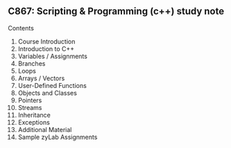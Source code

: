 ## C867: Scripting & Programming (c++) study note

Contents
1. Course Introduction
2. Introduction to C++
3. Variables / Assignments
4. Branches
5. Loops
6. Arrays / Vectors
7. User-Defined Functions
8. Objects and Classes
9. Pointers
10. Streams
11. Inheritance
12. Exceptions
13. Additional Material
14. Sample zyLab Assignments
